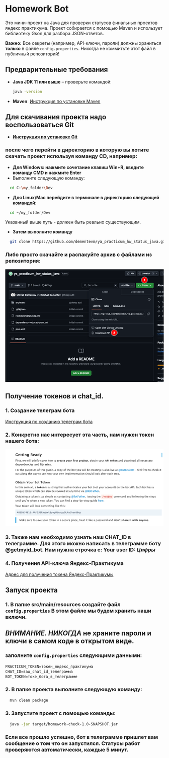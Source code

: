 # Homework Bot

Это мини-проект на Java для проверки статусов финальных проектов яндекс практикума. Проект собирается с помощью Maven и использует библиотеку Gson для разбора JSON-ответов.

**Важно:** Все секреты (например, API-ключи, пароли) должны храниться **только** в файле `config.properties`. Никогда не коммитьте этот файл в публичный репозиторий!

## Предварительные требования

- **Java JDK 11 или выше** – проверьте командой:
  ```bash
  java -version
- **Maven**:
  [Инструкция по установке Maven](https://habr.com/ru/articles/789344/)

## Для скачивания проекта надо воспользоваться Git
- **[Инструкция по установке Git](https://git-scm.com/book/ru/v2/%D0%92%D0%B2%D0%B5%D0%B4%D0%B5%D0%BD%D0%B8%D0%B5-%D0%A3%D1%81%D1%82%D0%B0%D0%BD%D0%BE%D0%B2%D0%BA%D0%B0-Git)**
### после чего перейти в директорию в которую вы хотите скачать проект используя команду CD, например:
- **Для Windows: нажмите сочетание клавиш Win+R, введите команду CMD и нажмите Enter**
- Выполните следующую команду:
```bash
  cd C:\my_folder\Dev
```
- **Для Linux\Mac перейдите в терминале в директорию следующей командой:**
```bash
  cd ~/my_folder/Dev
```
Указанный выше путь - должен быть реально существующим.
- **Затем выполните команду**
```bash
  git clone https://github.com/dementevm/ya_practicum_hw_status_java.git
```

### Либо просто скачайте и распакуйте архив с файлами из репозитория:
![Alt text](readme_resources/1.png)

## Получение токенов и chat_id.

### 1. Создание телеграм бота
[Инструкция по созданию телеграм бота](https://core.telegram.org/bots/tutorial)

### 2. Конкретно нас интересует эта часть, нам нужен токен нашего бота:
![Alt text](readme_resources/2.png)

### 3. Также нам необходимо узнать наш CHAT_ID в телеграмме. Для этого можно написать в телеграмме боту @getmyid_bot. Нам нужна строчка с: Your user ID: *Цифры*

### 4. Получения API-ключа Яндекс-Практикума
[Адрес для получения токена Яндекс-Практикумы](https://oauth.yandex.ru/authorize?response_type=token&client_id=1d0b9dd4d652455a9eb710d450ff456a)


## Запуск проекта
### 1. В папке src/main/resources создайте файл ```config.properties``` В этом файле мы будем хранить наши включи.

## *ВНИМАНИЕ. НИКОГДА* не храните пароли и ключи в самом коде в открытом виде.
### заполните ```config.properties``` следующими данными:
```
PRACTICUM_TOKEN=токен_яндекс_практикума
CHAT_ID=ваш_chat_id_телеграмма
BOT_TOKEN=токе_бота_в_телеграмме
```
### 2. В папке проекта выполните следующую команду:
```bash
  mvn clean package
```
### 3. Запустите проект с помощью команды:
```bash
  java -jar target/homework-check-1.0-SNAPSHOT.jar
```

### Если все прошло успешно, бот в телеграмме пришлет вам сообщение о том что он запустился. Статусы работ проверяются автоматически, каждые 5 минут.